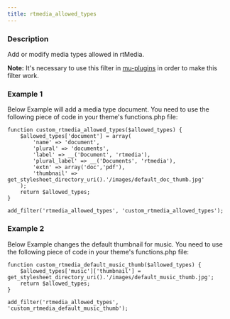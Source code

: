 ```yaml
---
title: rtmedia_allowed_types
---
```


### Description


Add or modify media types allowed in rtMedia. 

**Note:** It's necessary to use this filter in [mu-plugins](http://codex.wordpress.org/Must_Use_Plugins) in order to make this filter work.


### Example 1


Below Example will add a media type document. You need to use the following piece of code in your theme's functions.php file:

    
    function custom_rtmedia_allowed_types($allowed_types) {
        $allowed_types['document'] = array(
            'name' => 'document',
            'plural' => 'documents',
            'label' => __('Document', 'rtmedia'),
            'plural_label' => __('Documents', 'rtmedia'),
            'extn' => array('doc','pdf'),
            'thumbnail' => get_stylesheet_directory_uri().'/images/default_doc_thumb.jpg'
        );
        return $allowed_types;
    }
    
    add_filter('rtmedia_allowed_types', 'custom_rtmedia_allowed_types');




### Example 2


Below Example changes the default thumbnail for music. You need to use the following piece of code in your theme's functions.php file:

    
    function custom_rtmedia_default_music_thumb($allowed_types) {
        $allowed_types['music']['thumbnail'] = get_stylesheet_directory_uri().'/images/default_music_thumb.jpg';
        return $allowed_types;
    }
    
    add_filter('rtmedia_allowed_types', 'custom_rtmedia_default_music_thumb');
